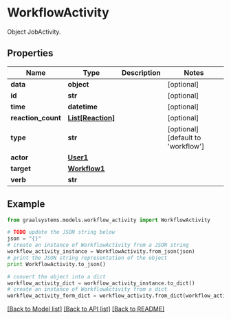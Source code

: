 # WorkflowActivity

Object JobActivity.

## Properties

Name | Type | Description | Notes
------------ | ------------- | ------------- | -------------
**data** | **object** |  | [optional] 
**id** | **str** |  | [optional] 
**time** | **datetime** |  | [optional] 
**reaction_count** | [**List[Reaction]**](Reaction.md) |  | [optional] 
**type** | **str** |  | [optional] [default to 'workflow']
**actor** | [**User1**](User1.md) |  | 
**target** | [**Workflow1**](Workflow1.md) |  | 
**verb** | **str** |  | 

## Example

```python
from graalsystems.models.workflow_activity import WorkflowActivity

# TODO update the JSON string below
json = "{}"
# create an instance of WorkflowActivity from a JSON string
workflow_activity_instance = WorkflowActivity.from_json(json)
# print the JSON string representation of the object
print WorkflowActivity.to_json()

# convert the object into a dict
workflow_activity_dict = workflow_activity_instance.to_dict()
# create an instance of WorkflowActivity from a dict
workflow_activity_form_dict = workflow_activity.from_dict(workflow_activity_dict)
```
[[Back to Model list]](../README.md#documentation-for-models) [[Back to API list]](../README.md#documentation-for-api-endpoints) [[Back to README]](../README.md)


